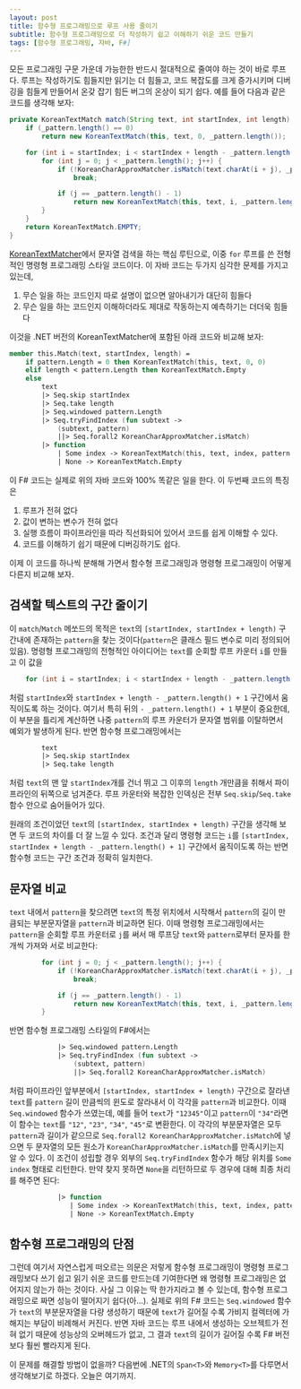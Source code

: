 ```yaml
---
layout: post
title: 함수형 프로그래밍으로 루프 사용 줄이기
subtitle: 함수형 프로그래밍으로 더 작성하기 쉽고 이해하기 쉬운 코드 만들기
tags: [함수형 프로그래밍, 자바, F#]
---
```


모든 프로그래밍 구문 가운데 가능한한 반드시 절대적으로 줄여야 하는 것이 바로 루프다. 루프는 작성하기도 힘들지만 읽기는 더 힘들고, 코드 복잡도를 크게 증가시키며 디버깅을 힘들게 만들어서 온갖 잡기 힘든 버그의 온상이 되기 쉽다. 예를 들어 다음과 같은 코드를 생각해 보자:

```java
private KoreanTextMatch match(String text, int startIndex, int length) {
    if (_pattern.length() == 0)
        return new KoreanTextMatch(this, text, 0, _pattern.length());

    for (int i = startIndex; i < startIndex + length - _pattern.length() + 1; i++) {
        for (int j = 0; j < _pattern.length(); j++) {
            if (!KoreanCharApproxMatcher.isMatch(text.charAt(i + j), _pattern.charAt(j)))
                break;

            if (j == _pattern.length() - 1)
                return new KoreanTextMatch(this, text, i, _pattern.length());
        }
    }
    return KoreanTextMatch.EMPTY;
}
```

[KoreanTextMatcher](https://github.com/bangjunyoung/KoreanTextMatcher)에서 문자열 검색을 하는 핵심 루틴으로, 이중 `for` 루프를 쓴 전형적인 명령형 프로그래밍 스타일 코드이다. 이 자바 코드는 두가지 심각한 문제를 가지고 있는데,

1. 무슨 일을 하는 코드인지 따로 설명이 없으면 알아내기가 대단히 힘들다
2. 무슨 일을 하는 코드인지 이해하더라도 제대로 작동하는지 예측하기는 더더욱 힘들다

이것을 .NET 버전의 KoreanTextMatcher에 포함된 아래 코드와 비교해 보자:

```fsharp
member this.Match(text, startIndex, length) =
    if pattern.Length = 0 then KoreanTextMatch(this, text, 0, 0)
    elif length < pattern.Length then KoreanTextMatch.Empty
    else
        text
        |> Seq.skip startIndex
        |> Seq.take length
        |> Seq.windowed pattern.Length
        |> Seq.tryFindIndex (fun subtext ->
            (subtext, pattern)
            ||> Seq.forall2 KoreanCharApproxMatcher.isMatch)
        |> function
            | Some index -> KoreanTextMatch(this, text, index, pattern.Length)
            | None -> KoreanTextMatch.Empty
```

이 F# 코드는 실제로 위의 자바 코드와 100% 똑같은 일을 한다. 이 두번째 코드의 특징은

1. 루프가 전혀 없다
2. 값이 변하는 변수가 전혀 없다
3. 실행 흐름이 파이프라인을 따라 직선화되어 있어서 코드를 쉽게 이해할 수 있다.
4. 코드를 이해하기 쉽기 때문에 디버깅하기도 쉽다.

이제 이 코드를 하나씩 분해해 가면서 함수형 프로그래밍과 명령형 프로그래밍이 어떻게 다른지 비교해 보자.

## 검색할 텍스트의 구간 줄이기

이 `match`/`Match` 메쏘드의 목적은 `text`의 `[startIndex, startIndex + length)` 구간내에 존재하는 `pattern`을 찾는 것이다(`pattern`은 클래스 필드 변수로 미리 정의되어 있음). 명령형 프로그래밍의 전형적인 아이디어는 `text`를 순회할 루프 카운터 `i`를 만들고 이 값을

```java
    for (int i = startIndex; i < startIndex + length - _pattern.length() + 1; i++) {
```

처럼 `startIndex`와 `startIndex + length - _pattern.length() + 1` 구간에서 움직이도록 하는 것이다. 여기서 특히 뒤의 `- _pattern.length() + 1` 부분이 중요한데, 이 부분을 틀리게 계산하면 나중 `pattern`의 루프 카운터가 문자열 범위를 이탈하면서 예외가 발생하게 된다. 반면 함수형 프로그래밍에서는

```fsharp
        text
        |> Seq.skip startIndex
        |> Seq.take length
```

처럼 `text`의 맨 앞 `startIndex`개를 건너 뛰고 그 이후의 `length` 개만큼을 취해서 파이프라인의 뒤쪽으로 넘겨준다. 루프 카운터와 복잡한 인덱싱은 전부 `Seq.skip`/`Seq.take` 함수 안으로 숨어들어가 있다.

원래의 조건이었던 `text`의 `[startIndex, startIndex + length)` 구간을 생각해 보면 두 코드의 차이를 더 잘 느낄 수 있다. 조건과 달리 명령형 코드는 `i`를 `[startIndex, startIndex + length - _pattern.length() + 1]` 구간에서 움직이도록 하는 반면 함수형 코드는 구간 조건과 정확히 일치한다.

## 문자열 비교

`text` 내에서 `pattern`을 찾으려면 `text`의 특정 위치에서 시작해서 `pattern`의 길이 만큼되는 부분문자열을 `pattern`과 비교하면 된다. 이때 명령형 프로그래밍에서는  `pattern`을 순회할 루프 카운터로 `j`를 써서 매 루프당 `text`와 `pattern`로부터 문자를 한개씩 가져와 서로 비교한다:

```java
        for (int j = 0; j < _pattern.length(); j++) {
            if (!KoreanCharApproxMatcher.isMatch(text.charAt(i + j), _pattern.charAt(j)))
                break;

            if (j == _pattern.length() - 1)
                return new KoreanTextMatch(this, text, i, _pattern.length());
        }
```

반면 함수형 프로그래밍 스타일의 F#에서는

```fsharp
            |> Seq.windowed pattern.Length
            |> Seq.tryFindIndex (fun subtext ->
                (subtext, pattern)
                ||> Seq.forall2 KoreanCharApproxMatcher.isMatch)
```

처럼 파이프라인 앞부분에서 `[startIndex, startIndex + length)` 구간으로 잘라낸 `text`를 `pattern` 길이 만큼씩의 윈도로 잘라내서 이 각각을 `pattern`과 비교한다. 이때 `Seq.windowed` 함수가 쓰였는데, 예를 들어 `text`가 `"12345"`이고 `pattern`이 `"34"`라면 이 함수는 `text`를 `"12"`, `"23"`, `"34"`, `"45"`로 변환한다. 이 각각의 부분문자열은 모두 `pattern`과 길이가 같으므로 `Seq.forall2 KoreanCharApproxMatcher.isMatch`에 넣으면 두 문자열의 모든 원소가 `KoreanCharApproxMatcher.isMatch`를 만족시키는지 알 수 있다. 이 조건이 성립할 경우 외부의 `Seq.tryFindIndex` 함수가 해당 위치를 `Some index` 형태로 리턴한다. 만약 찾지 못하면 `None`을 리턴하므로 두 경우에 대해 최종 처리를 해주면 된다:

```fsharp
            |> function
               | Some index -> KoreanTextMatch(this, text, index, pattern.Length)
               | None -> KoreanTextMatch.Empty
```

## 함수형 프로그래밍의 단점

그런데 여기서 자연스럽게 떠오르는 의문은 저렇게 함수형 프로그래밍이 명령형 프로그래밍보다 쓰기 쉽고 읽기 쉬운 코드를 만드는데 기여한다면 왜 명령형 프로그래밍은 없어지지 않는가 하는 것이다. 사실 그 이유는 딱 한가지라고 볼 수 있는데, 함수형 프로그래밍으로 짜면 성능이 떨어지기 쉽다(아...). 실제로 위의 F# 코드는 `Seq.windowed` 함수가 `text`의 부분문자열을 다량 생성하기 때문에 `text`가 길어질 수록 가비지 컬렉터에 가해지는 부담이 비례해서 커진다. 반면 자바 코드는 루프 내에서 생성하는 오브젝트가 전혀 없기 때문에 성능상의 오버헤드가 없고, 그 결과 `text`의 길이가 길어질 수록 F# 버전보다 훨씬 빨라지게 된다.

이 문제를 해결할 방법이 없을까? 다음번에 .NET의 `Span<T>`와 `Memory<T>`를 다루면서 생각해보기로 하겠다. 오늘은 여기까지.
